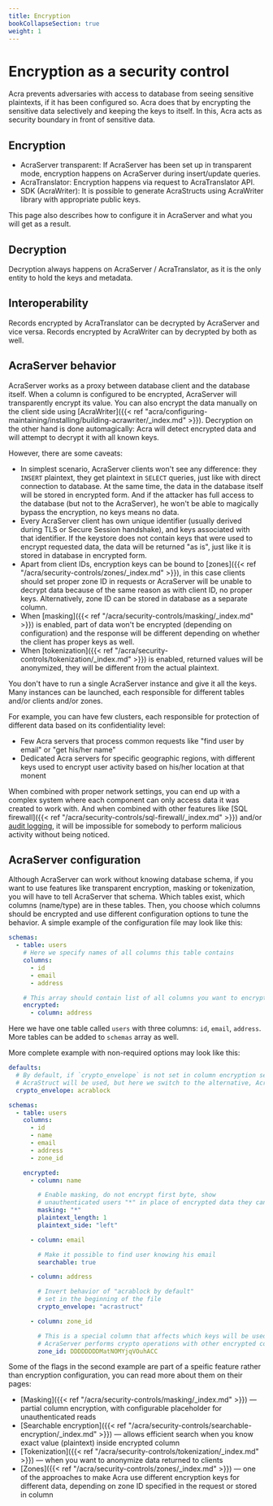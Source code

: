 ```yaml
---
title: Encryption
bookCollapseSection: true
weight: 1
---
```


# Encryption as a security control

Acra prevents adversaries with access to database from seeing sensitive plaintexts, if it has been configured so.
Acra does that by encrypting the sensitive data selectively and keeping the keys to itself. In this, Acra acts as security boundary in front of sensitive data.

## Encryption

* AcraServer transparent: If AcraServer has been set up in transparent mode, encryption happens on AcraServer during insert/update queries.
* AcraTranslator: Encryption happens via request to AcraTranslator API.
* SDK (AcraWriter): It is possible to generate AcraStructs using AcraWriter library with appropriate public keys.

This page also describes how to configure it in AcraServer and what you will get as a result.

## Decryption

Decryption always happens on AcraServer / AcraTranslator, as it is the only entity to hold the keys and metadata.

## Interoperability 

Records encrypted by AcraTranslator can be decrypted by AcraServer and vice versa. Records encrypted by AcraWriter can by decrypted by both as well. 

## AcraServer behavior

AcraServer works as a proxy between database client and the database itself.
When a column is configured to be encrypted, AcraServer will transparently encrypt its value.
You can also encrypt the data manually on the client side using
[AcraWriter]({{< ref "acra/configuring-maintaining/installing/building-acrawriter/_index.md" >}}).
Decryption on the other hand is done automagically: Acra will detect encrypted data and will attempt
to decrypt it with all known keys.

However, there are some caveats:
* In simplest scenario, AcraServer clients won't see any difference: they `INSERT` plaintext,
  they get plaintext in `SELECT` queries, just like with direct connection to database.
  At the same time, the data in the database itself will be stored in encrypted form.
  And if the attacker has full access to the database (but not to the AcraServer),
  he won't be able to magically bypass the encryption, no keys means no data.
* Every AcraServer client has own unique identifier (usually derived during TLS or Secure Session handshake),
  and keys associated with that identifier.
  If the keystore does not contain keys that were used to encrypt requested data,
  the data will be returned "as is", just like it is stored in database in encrypted form.
* Apart from client IDs, encryption keys can be bound to [zones]({{< ref "/acra/security-controls/zones/_index.md" >}}),
  in this case clients should set proper zone ID in requests or AcraServer will be unable
  to decrypt data because of the same reason as with client ID, no proper keys.
  Alternatively, zone ID can be stored in database as a separate column.
* When [masking]({{< ref "/acra/security-controls/masking/_index.md" >}}) is enabled,
  part of data won't be encrypted (depending on configuration) and
  the response will be different depending on whether the client has proper keys as well.
* When [tokenization]({{< ref "/acra/security-controls/tokenization/_index.md" >}}) is enabled,
  returned values will be anonymized, they will be different from the actual plaintext.

You don't have to run a single AcraServer instance and give it all the keys.
Many instances can be launched, each responsible for different tables and/or clients and/or zones.

For example, you can have few clusters, each responsible for
protection of different data based on its confidentiality level:
* Few Acra servers that process common requests like "find user by email" or "get his/her name"
* Dedicated Acra servers for specific geographic regions, with different keys used to
  encrypt user activity based on his/her location at that monent

When combined with proper network settings, you can end up with a complex system
where each component can only access data it was created to work with.
And when combined with other features like
[SQL firewall]({{< ref "/acra/security-controls/sql-firewall/_index.md" >}}) and/or
[audit logging](/acra/audit-log-INVALID),
it will be impossible for somebody to perform malicious activity without being noticed.

## AcraServer configuration

Although AcraServer can work without knowing database schema,
if you want to use features like transparent encryption, masking or tokenization,
you will have to tell AcraServer that schema.
Which tables exist, which columns (name/type) are in these tables.
Then, you choose which columns should be encrypted and use different configuration options to tune the behavior.
A simple example of the configuration file may look like this:

<!-- Config struct lives in encryptor/config/encryptionSettings.go -->
```yaml
schemas:
  - table: users
    # Here we specify names of all columns this table contains
    columns:
      - id
      - email
      - address

    # This array should contain list of all columns you want to encrypt
    encrypted:
      - column: address
```

Here we have one table called `users` with three columns: `id`, `email`, `address`.
More tables can be added to `schemas` array as well.

More complete example with non-required options may look like this:
```yaml
defaults:
  # By default, if `crypto_envelope` is not set in column encryption settings,
  # AcraStruct will be used, but here we switch to the alternative, AcraBlock
  crypto_envelope: acrablock

schemas:
  - table: users
    columns:
      - id
      - name
      - email
      - address
      - zone_id

    encrypted:
      - column: name

        # Enable masking, do not encrypt first byte, show
        # unauthenticated users "*" in place of encrypted data they cannot access
        masking: "*"
        plaintext_length: 1
        plaintext_side: "left"

      - column: email

        # Make it possible to find user knowing his email
        searchable: true

      - column: address

        # Invert behavior of "acrablock by default"
        # set in the beginning of the file
        crypto_envelope: "acrastruct"

      - column: zone_id

        # This is a special column that affects which keys will be used when
        # AcraServer performs crypto operations with other encrypted columns
        zone_id: DDDDDDDDMatNOMYjqVOuhACC
```

Some of the flags in the second example are part of a speific feature
rather than encryption configuration, you can read more about them on their pages:
* [Masking]({{< ref "/acra/security-controls/masking/_index.md" >}}) —
  partial column encryption, with configurable placeholder for unauthenticated reads
* [Searchable encryption]({{< ref "/acra/security-controls/searchable-encryption/_index.md" >}}) —
  allows efficient search when you know exact value (plaintext) inside encrypted column
* [Tokenization]({{< ref "/acra/security-controls/tokenization/_index.md" >}}) —
  when you want to anonymize data returned to clients
* [Zones]({{< ref "/acra/security-controls/zones/_index.md" >}}) —
  one of the approaches to make Acra use different encryption keys for different data,
  depending on zone ID specified in the request or stored in column
